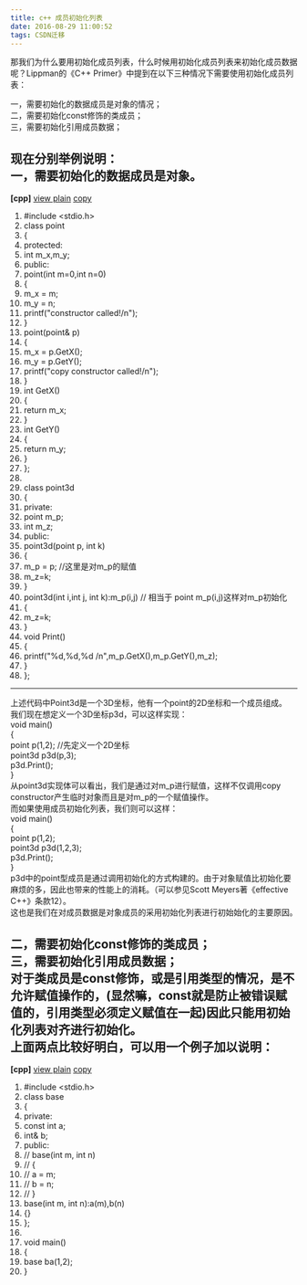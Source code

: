 ```yaml
---
title: c++ 成员初始化列表
date: 2016-08-29 11:00:52
tags: CSDN迁移
---
```

   那我们为什么要用初始化成员列表，什么时候用初始化成员列表来初始化成员数据呢？Lippman的《C++ Primer》中提到在以下三种情况下需要使用初始化成员列表：   
    
一，需要初始化的数据成员是对象的情况；   
二，需要初始化const修饰的类成员；   
三，需要初始化引用成员数据；   
    
现在分别举例说明：   
一，需要初始化的数据成员是对象。   
---------------------------   
**[cpp]** [view plain](http://blog.csdn.net/zlb_xidian/article/details/5782341#) [copy](http://blog.csdn.net/zlb_xidian/article/details/5782341#)   
   
   
 
  1. #include <stdio.h>  
  2. class point 
  3. { 
  4. protected: 
  5. int m_x,m_y; 
  6. public: 
  7. point(int m=0,int n=0) 
  8. { 
  9. m_x = m; 
  10. m_y = n; 
  11. printf("constructor called!/n"); 
  12. } 
  13. point(point& p) 
  14. { 
  15. m_x = p.GetX(); 
  16. m_y = p.GetY(); 
  17. printf("copy constructor called!/n"); 
  18. } 
  19. int GetX() 
  20. { 
  21. return m_x; 
  22. } 
  23. int GetY() 
  24. { 
  25. return m_y; 
  26. } 
  27. }; 
  28. 
  29. class point3d 
  30. { 
  31. private: 
  32. point m_p; 
  33. int m_z; 
  34. public: 
  35. point3d(point p, int k) 
  36. { 
  37. m_p = p; //这里是对m_p的赋值  
  38. m_z=k; 
  39. } 
  40. point3d(int i,int j, int k):m_p(i,j) // 相当于 point m_p(i,j)这样对m_p初始化  
  41. { 
  42. m_z=k; 
  43. } 
  44. void Print() 
  45. { 
  46. printf("%d,%d,%d /n",m_p.GetX(),m_p.GetY(),m_z); 
  47. } 
  48. };   
   
---------------------------------------   
上述代码中Point3d是一个3D坐标，他有一个point的2D坐标和一个成员组成。   
我们现在想定义一个3D坐标p3d，可以这样实现：   
void main()   
{   
 point p(1,2); //先定义一个2D坐标   
 point3d p3d(p,3);   
 p3d.Print();   
}   
从point3d实现体可以看出，我们是通过对m_p进行赋值，这样不仅调用copy constructor产生临时对象而且是对m_p的一个赋值操作。   
而如果使用成员初始化列表，我们则可以这样：   
void main()   
{   
 point p(1,2);   
 point3d p3d(1,2,3);   
 p3d.Print();   
}   
p3d中的point型成员是通过调用初始化的方式构建的。由于对象赋值比初始化要麻烦的多，因此也带来的性能上的消耗。（可以参见Scott Meyers著《effective C++》条款12）。   
这也是我们在对成员数据是对象成员的采用初始化列表进行初始始化的主要原因。   
    
二，需要初始化const修饰的类成员；   
三，需要初始化引用成员数据；   
对于类成员是const修饰，或是引用类型的情况，是不允许赋值操作的，(显然嘛，const就是防止被错误赋值的，引用类型必须定义赋值在一起)因此只能用初始化列表对齐进行初始化。   
上面两点比较好明白，可以用一个例子加以说明：   
-------------------------------------   
**[cpp]** [view plain](http://blog.csdn.net/zlb_xidian/article/details/5782341#) [copy](http://blog.csdn.net/zlb_xidian/article/details/5782341#)   
   
   
 
  1. #include <stdio.h>  
  2. class base 
  3. { 
  4. private: 
  5. const int a; 
  6. int& b; 
  7. public: 
  8. // base(int m, int n)  
  9. // {  
  10. // a = m;  
  11. // b = n;  
  12. // }  
  13. base(int m, int n):a(m),b(n) 
  14. {} 
  15. }; 
  16. 
  17. void main() 
  18. { 
  19. base ba(1,2); 
  20. }   
   
 
